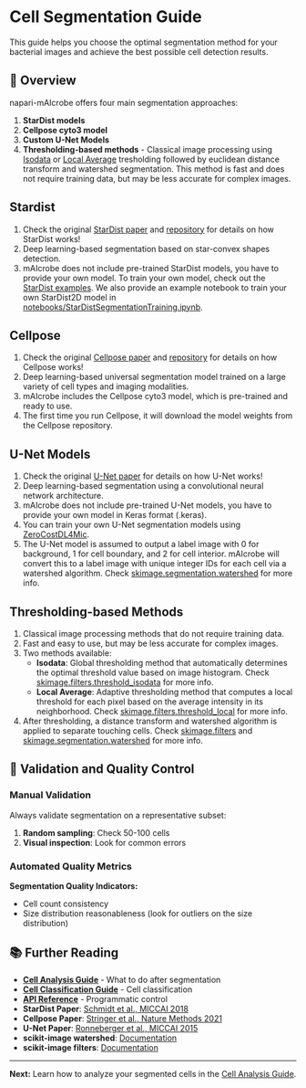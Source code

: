 # Cell Segmentation Guide

This guide helps you choose the optimal segmentation method for your bacterial images and achieve the best possible cell detection results.

## 🎯 Overview

napari-mAIcrobe offers four main segmentation approaches:

1. **StarDist models**
2. **Cellpose cyto3 model**
3. **Custom U-Net Models**
4. **Thresholding-based methods** - Classical image processing using [Isodata](https://scikit-image.org/docs/0.25.x/api/skimage.filters.html#skimage.filters.threshold_isodata) or [Local Average](https://scikit-image.org/docs/0.25.x/api/skimage.filters.html#skimage.filters.threshold_local) tresholding followed by euclidean distance transform and watershed segmentation. This method is fast and does not require training data, but may be less accurate for complex images.

## Stardist

1. Check the original [StarDist paper](https://arxiv.org/abs/1806.03535) and [repository](https://github.com/stardist/stardist) for details on how StarDist works!
2. Deep learning-based segmentation based on star-convex shapes detection.
3. mAIcrobe does not include pre-trained StarDist models, you have to provide your own model. To train your own model, check out the [StarDist examples](https://github.com/stardist/stardist/tree/main/examples/2D). We also provide an example notebook to train your own StarDist2D model in [notebooks/StarDistSegmentationTraining.ipynb](../../notebooks/StarDistSegmentationTraining.ipynb).

## Cellpose
1. Check the original [Cellpose paper](https://www.nature.com/articles/s41592-020-01018-x) and [repository](https://github.com/MouseLand/cellpose) for details on how Cellpose works!
2. Deep learning-based universal segmentation model trained on a large variety of cell types and imaging modalities.
3. mAIcrobe includes the Cellpose cyto3 model, which is pre-trained and ready to use.
4. The first time you run Cellpose, it will download the model weights from the Cellpose repository.

## U-Net Models
1. Check the original [U-Net paper](https://arxiv.org/abs/1505.04597) for details on how U-Net works!
2. Deep learning-based segmentation using a convolutional neural network architecture.
3. mAIcrobe does not include pre-trained U-Net models, you have to provide your own model in Keras format (.keras).
4. You can train your own U-Net segmentation models using [ZeroCostDL4Mic](https://github.com/HenriquesLab/ZeroCostDL4Mic).
5. The U-Net model is assumed to output a label image with 0 for background, 1 for cell boundary, and 2 for cell interior. mAIcrobe will convert this to a label image with unique integer IDs for each cell via a watershed algorithm. Check [skimage.segmentation.watershed](https://scikit-image.org/docs/stable/api/skimage.segmentation.html#skimage.segmentation.watershed) for more info.

## Thresholding-based Methods
1. Classical image processing methods that do not require training data.
2. Fast and easy to use, but may be less accurate for complex images.
3. Two methods available:
   - **Isodata**: Global thresholding method that automatically determines the optimal threshold value based on image histogram. Check [skimage.filters.threshold_isodata](https://scikit-image.org/docs/0.25.x/api/skimage.filters.html#skimage.filters.threshold_isodata) for more info.
   - **Local Average**: Adaptive thresholding method that computes a local threshold for each pixel based on the average intensity in its neighborhood. Check [skimage.filters.threshold_local](https://scikit-image.org/docs/0.25.x/api/skimage.filters.html#skimage.filters.threshold_local) for more info.
4. After thresholding, a distance transform and watershed algorithm is applied to separate touching cells. Check [skimage.filters](https://scikit-image.org/docs/0.25.x/api/skimage.filters.html) and [skimage.segmentation.watershed](https://scikit-image.org/docs/stable/api/skimage.segmentation.html#skimage.segmentation.watershed) for more info.


## 📏 Validation and Quality Control

### Manual Validation

Always validate segmentation on a representative subset:

1. **Random sampling**: Check 50-100 cells
2. **Visual inspection**: Look for common errors

### Automated Quality Metrics

**Segmentation Quality Indicators:**
- Cell count consistency
- Size distribution reasonableness (look for outliers on the size distribution)


## 📚 Further Reading

- **[Cell Analysis Guide](cell-analysis.md)** - What to do after segmentation
- **[Cell Classification Guide](cell-classification.md)** - Cell classification
- **[API Reference](../api/api-reference.md)** - Programmatic control
- **StarDist Paper**: [Schmidt et al., MICCAI 2018](https://arxiv.org/abs/1806.03535)
- **Cellpose Paper**: [Stringer et al., Nature Methods 2021](https://doi.org/10.1038/s41592-020-01018-x)
- **U-Net Paper**: [Ronneberger et al., MICCAI 2015](https://arxiv.org/abs/1505.04597)
- **scikit-image watershed**: [Documentation](https://scikit-image.org/docs/stable/api/skimage.segmentation.html#skimage.segmentation.watershed)
- **scikit-image filters**: [Documentation](https://scikit-image.org/docs/stable/api/skimage.filters.html)

---

**Next:** Learn how to analyze your segmented cells in the [Cell Analysis Guide](cell-analysis.md).
